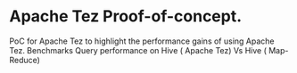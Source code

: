 Apache Tez Proof-of-concept. 
======

PoC for Apache Tez to highlight the performance gains of using Apache Tez. Benchmarks Query performance on Hive ( Apache Tez) Vs Hive ( Map-Reduce)
